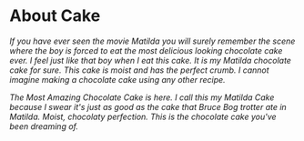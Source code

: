 # **About Cake**

*If you have ever seen the movie Matilda you will surely remember the scene where the boy is forced to eat the most delicious looking chocolate cake ever. I feel just like that boy when I eat this cake. It is my Matilda chocolate cake for sure. This cake is moist and has the perfect crumb. I cannot imagine making a chocolate cake using any other recipe.*

*The Most Amazing Chocolate Cake is here. I call this my Matilda Cake because I swear it's just as good as the cake that Bruce Bog trotter ate in Matilda. Moist, chocolaty perfection. This is the chocolate cake you've been dreaming of.*